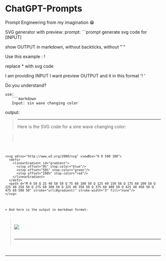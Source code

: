 # ChatGPT-Prompts
Prompt Engineering from my imagination 😁


SVG generator with preview:
prompt: ```prompt
generate svg code for [INPUT]

show OUTPUT in markdown, without backticks, without "`"

Use this example :
! [](https://svg-cdn.vercel.app?svg=*)

replace * with svg code
  
I am providing INPUT
I want preview OUTPUT and it in this format '! [](https://svg-cdn.vercel.app?svg=*)'

Do you understand?
```
use:
   ```markdown
   Input: sin wave changing color
   ```
output:

> ***
> Here is the SVG code for a sine wave changing color:

> <code>
    <svg xmlns="http://www.w3.org/2000/svg" viewBox="0 0 500 100">
      <defs>
        <linearGradient id="gradient">
          <stop offset="0%" stop-color="blue"/>
          <stop offset="50%" stop-color="green"/>
          <stop offset="100%" stop-color="red"/>
        </linearGradient>
      </defs>
      <path d="M 0 50 Q 25 40 50 50 Q 75 60 100 50 Q 125 40 150 50 Q 175 60 200 50 Q 225 40 250 50 Q 275 60 300 50 Q 325 40 350 50 Q 375 60 400 50 Q 425 40 450 50 Q 475 60 500 50" stroke="url(#gradient)" stroke-width="3" fill="none"/>
    </svg>
   <code>
> And here is the output in markdown format:

> ![](https://svg-cdn.vercel.app?svg=%3Csvg%20xmlns%3D%22http%3A%2F%2Fwww.w3.org%2F2000%2Fsvg%22%20viewBox%3D%220%200%20500%20100%22%3E%0A%20%20%3Cdefs%3E%0A%20%20%20%20%3ClinearGradient%20id%3D%22gradient%22%3E%0A%20%20%20%20%20%20%3Cstop%20offset%3D%220%25%22%20stop-color%3D%22blue%22%2F%3E%0A%20%20%20%20%20%20%3Cstop%20offset%3D%2250%25%22%20stop-color%3D%22green%22%2F%3E%0A%20%20%20%20%20%20%3Cstop%20offset%3D%22100%25%22%20stop-color%3D%22red%22%2F%3E%0A%20%20%20%20%3C%2FlinearGradient%3E%0A%20%20%3C%2Fdefs%3E%0A%20%20%3Cpath%20d%3D%22M%200%2050%20Q%2025%2040%2050%2050%20Q%2075%2060%20100%2050%20Q%20125%2040%20150%2050%20Q%20175%2060%20200%2050%20Q%20225%2040%20250%2050%20Q%20275%2060%20300%2050%20Q%20325%2040%20350%2050%20Q%20375%2060%20400%2050%20Q%20425%2040%20450%2050%20Q%20475%2060%20500%2050%22%20stroke%3D%22url(%23gradient)%22%20stroke-width%3D%223%22%20fill%3D%22none%22%2F%3E%0A%3C%2Fsvg%3E)
> ***
***
